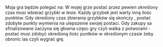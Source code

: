 Moja gra będzie polegać na:
W mojej grze postać przez pewien określony czas musi wbierać grzybki w lesie. Każdy grzybek jest warty inną ilośc punktów. Gdy określony czas zbierania grzybków się skończy , postać zdobyte punkty wymienia na ulepszenie swojej postaci. Gdy zakupy sa sfinalizowane zaczyna się głowna częsc gry czyli walka z potworami - postać musi zdobyć określoną ilośc puntków w określonym czasie żeby obronic las czyli wygrać grę.
 
